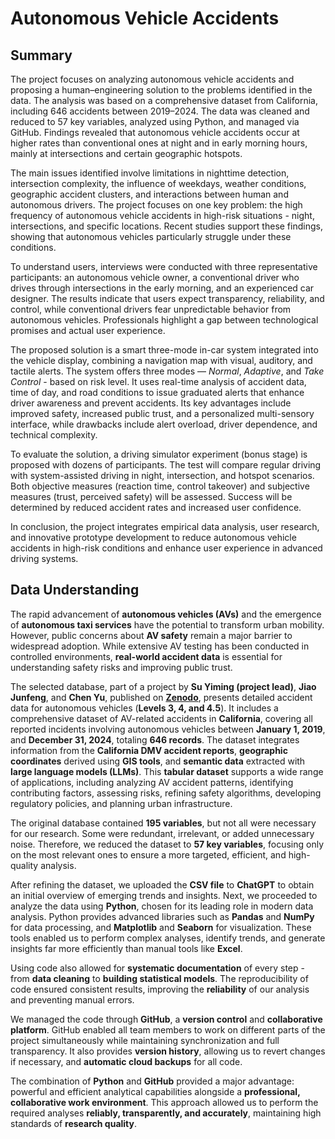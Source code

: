 # Autonomous Vehicle Accidents
## Summary
The project focuses on analyzing autonomous vehicle accidents and proposing a human–engineering solution to the problems identified in the data. The analysis was based on a comprehensive dataset from California, including 646 accidents between 2019–2024. The data was cleaned and reduced to 57 key variables, analyzed using Python, and managed via GitHub. Findings revealed that autonomous vehicle accidents occur at higher rates than conventional ones at night and in early morning hours, mainly at intersections and certain geographic hotspots.

The main issues identified involve limitations in nighttime detection, intersection complexity, the influence of weekdays, weather conditions, geographic accident clusters, and interactions between human and autonomous drivers. The project focuses on one key problem: the high frequency of autonomous vehicle accidents in high-risk situations - night, intersections, and specific locations. Recent studies support these findings, showing that autonomous vehicles particularly struggle under these conditions.

To understand users, interviews were conducted with three representative participants: an autonomous vehicle owner, a conventional driver who drives through intersections in the early morning, and an experienced car designer. The results indicate that users expect transparency, reliability, and control, while conventional drivers fear unpredictable behavior from autonomous vehicles. Professionals highlight a gap between technological promises and actual user experience.

The proposed solution is a smart three-mode in-car system integrated into the vehicle display, combining a navigation map with visual, auditory, and tactile alerts. The system offers three modes — *Normal*, *Adaptive*, and *Take Control* - based on risk level. It uses real-time analysis of accident data, time of day, and road conditions to issue graduated alerts that enhance driver awareness and prevent accidents. Its key advantages include improved safety, increased public trust, and a personalized multi-sensory interface, while drawbacks include alert overload, driver dependence, and technical complexity.

To evaluate the solution, a driving simulator experiment (bonus stage) is proposed with dozens of participants. The test will compare regular driving with system-assisted driving in night, intersection, and hotspot scenarios. Both objective measures (reaction time, control takeover) and subjective measures (trust, perceived safety) will be assessed. Success will be determined by reduced accident rates and increased user confidence.

In conclusion, the project integrates empirical data analysis, user research, and innovative prototype development to reduce autonomous vehicle accidents in high-risk conditions and enhance user experience in advanced driving systems.


## Data Understanding  

The rapid advancement of **autonomous vehicles (AVs)** and the emergence of **autonomous taxi services** have the potential to transform urban mobility. However, public concerns about **AV safety** remain a major barrier to widespread adoption. While extensive AV testing has been conducted in controlled environments, **real-world accident data** is essential for understanding safety risks and improving public trust.  

The selected database, part of a project by **Su Yiming (project lead)**, **Jiao Junfeng**, and **Chen Yu**, published on [**Zenodo**](https://zenodo.org/records/15937591), presents detailed accident data for autonomous vehicles (**Levels 3, 4, and 4.5**). It includes a comprehensive dataset of AV-related accidents in **California**, covering all reported incidents involving autonomous vehicles between **January 1, 2019**, and **December 31, 2024**, totaling **646 records**. The dataset integrates information from the **California DMV accident reports**, **geographic coordinates** derived using **GIS tools**, and **semantic data** extracted with **large language models (LLMs)**. This **tabular dataset** supports a wide range of applications, including analyzing AV accident patterns, identifying contributing factors, assessing risks, refining safety algorithms, developing regulatory policies, and planning urban infrastructure.  

The original database contained **195 variables**, but not all were necessary for our research. Some were redundant, irrelevant, or added unnecessary noise. Therefore, we reduced the dataset to **57 key variables**, focusing only on the most relevant ones to ensure a more targeted, efficient, and high-quality analysis.  

After refining the dataset, we uploaded the **CSV file** to **ChatGPT** to obtain an initial overview of emerging trends and insights. Next, we proceeded to analyze the data using **Python**, chosen for its leading role in modern data analysis. Python provides advanced libraries such as **Pandas** and **NumPy** for data processing, and **Matplotlib** and **Seaborn** for visualization. These tools enabled us to perform complex analyses, identify trends, and generate insights far more efficiently than manual tools like **Excel**.  

Using code also allowed for **systematic documentation** of every step - from **data cleaning** to **building statistical models**. The reproducibility of code ensured consistent results, improving the **reliability** of our analysis and preventing manual errors.  

We managed the code through **GitHub**, a **version control** and **collaborative platform**. GitHub enabled all team members to work on different parts of the project simultaneously while maintaining synchronization and full transparency. It also provides **version history**, allowing us to revert changes if necessary, and **automatic cloud backups** for all code.  

The combination of **Python** and **GitHub** provided a major advantage: powerful and efficient analytical capabilities alongside a **professional, collaborative work environment**. This approach allowed us to perform the required analyses **reliably, transparently, and accurately**, maintaining high standards of **research quality**.

